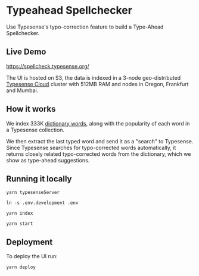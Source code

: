 # Typeahead Spellchecker

Use Typesense's typo-correction feature to build a Type-Ahead Spellchecker.

## Live Demo

https://spellcheck.typesense.org/

The UI is hosted on S3, the data is indexed in a 3-node geo-distributed <a href="https://cloud.typesense.org" target="_blank">Typesense Cloud</a> cluster with 512MB RAM and nodes in Oregon, Frankfurt and Mumbai.

## How it works

We index 333K [dictionary words](https://www.kaggle.com/rtatman/english-word-frequency), along with the popularity of each word in a Typesense collection.

We then extract the last typed word and send it as a "search" to Typesense. Since Typesense searches for typo-corrected words automatically, it returns closely related typo-corrected words from the dictionary, which we show as type-ahead suggestions.

## Running it locally

```shell
yarn typesenseServer

ln -s .env.development .env

yarn index

yarn start
```

## Deployment

To deploy the UI run:

```shell
yarn deploy
```
